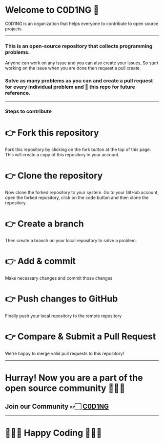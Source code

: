 # Welcome to C0D1NG 🥳

C0D1NG is an organization that helps everyone to contribute to open source projects.

---

### This is an open-source repository that collects programming problems.

Anyone can work on any issue and you can also create your issues,
So start working on the issue when you are done then request a pull create.

### Solve as many problems as you can and create a pull request for every individual problem and 🌟 this repo for future reference.

---

### Steps to contribute

# 👉 Fork this repository

Fork this repository by clicking on the fork button at the top of this page. This will create a copy of this repository in your account.

# 👉 Clone the repository

Now clone the forked repository to your system. Go to your GitHub account, open the forked repository, click on the code button and then clone the repository.

# 👉 Create a branch

Then create a branch on your local repository to solve a problem.

# 👉 Add & commit

Make necessary changes and commit those changes

# 👉 Push changes to GitHub

Finally push your local repository to the remote repository

# 👉 Compare & Submit a Pull Request

We're happy to merge valid pull requests to this repository!

---

# Hurray! Now you are a part of the open source community 🚀🚀🚀

## Join our Community 👉🏻 [C0D1NG](https://t.me/C0D1NG)

---

# 👨🏻‍💻 **Happy Coding** 👩🏻‍💻
